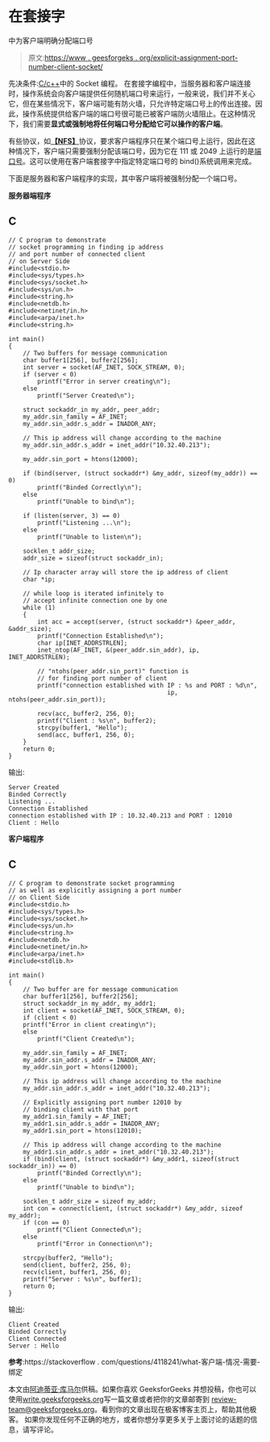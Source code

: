 # 在套接字

中为客户端明确分配端口号

> 原文:[https://www . geesforgeks . org/explicit-assignment-port-number-client-socket/](https://www.geeksforgeeks.org/explicitly-assigning-port-number-client-socket/)

先决条件:[C/c++](https://www.geeksforgeeks.org/socket-programming-cc/)中的 Socket 编程。
在套接字编程中，当服务器和客户端连接时，操作系统会向客户端提供任何随机端口号来运行，一般来说，我们并不关心它，但在某些情况下，客户端可能有防火墙，只允许特定端口号上的传出连接。因此，操作系统提供给客户端的端口号很可能已被客户端防火墙阻止。在这种情况下，我们需要**显式或强制地将任何端口号分配给它可以操作的客户端**。

有些协议，如[**【NFS】**](https://en.wikipedia.org/wiki/Network_File_System)协议，要求客户端程序只在某个端口号上运行，因此在这种情况下，客户端只需要强制分配该端口号，因为它在 111 或 2049 上运行的是[端口号](https://serverfault.com/questions/377170/which-ports-do-i-need-to-open-in-the-firewall-to-use-nfs)。这可以使用在客户端套接字中指定特定端口号的 bind()系统调用来完成。

下面是服务器和客户端程序的实现，其中客户端将被强制分配一个端口号。

**服务器端程序**

## C

```
// C program to demonstrate
// socket programming in finding ip address
// and port number of connected client
// on Server Side
#include<stdio.h>
#include<sys/types.h>
#include<sys/socket.h>
#include<sys/un.h>
#include<string.h>
#include<netdb.h>
#include<netinet/in.h>
#include<arpa/inet.h>
#include<string.h>

int main()
{
    // Two buffers for message communication
    char buffer1[256], buffer2[256];
    int server = socket(AF_INET, SOCK_STREAM, 0);
    if (server < 0)
        printf("Error in server creating\n");
    else
        printf("Server Created\n");

    struct sockaddr_in my_addr, peer_addr;
    my_addr.sin_family = AF_INET;
    my_addr.sin_addr.s_addr = INADDR_ANY;

    // This ip address will change according to the machine
    my_addr.sin_addr.s_addr = inet_addr("10.32.40.213");

    my_addr.sin_port = htons(12000);

    if (bind(server, (struct sockaddr*) &my_addr, sizeof(my_addr)) == 0)
        printf("Binded Correctly\n");
    else
        printf("Unable to bind\n");

    if (listen(server, 3) == 0)
        printf("Listening ...\n");
    else
        printf("Unable to listen\n");

    socklen_t addr_size;
    addr_size = sizeof(struct sockaddr_in);

    // Ip character array will store the ip address of client
    char *ip;

    // while loop is iterated infinitely to
    // accept infinite connection one by one
    while (1)
    {
        int acc = accept(server, (struct sockaddr*) &peer_addr, &addr_size);
        printf("Connection Established\n");
        char ip[INET_ADDRSTRLEN];
        inet_ntop(AF_INET, &(peer_addr.sin_addr), ip, INET_ADDRSTRLEN);

        // "ntohs(peer_addr.sin_port)" function is
        // for finding port number of client
        printf("connection established with IP : %s and PORT : %d\n",
                                            ip, ntohs(peer_addr.sin_port));

        recv(acc, buffer2, 256, 0);
        printf("Client : %s\n", buffer2);
        strcpy(buffer1, "Hello");
        send(acc, buffer1, 256, 0);
    }
    return 0;
}
```

输出:

```
Server Created
Binded Correctly
Listening ...
Connection Established
connection established with IP : 10.32.40.213 and PORT : 12010
Client : Hello
```

**客户端程序**

## C

```
// C program to demonstrate socket programming
// as well as explicitly assigning a port number
// on Client Side
#include<stdio.h>
#include<sys/types.h>
#include<sys/socket.h>
#include<sys/un.h>
#include<string.h>
#include<netdb.h>
#include<netinet/in.h>
#include<arpa/inet.h>
#include<stdlib.h>

int main()
{
    // Two buffer are for message communication
    char buffer1[256], buffer2[256];
    struct sockaddr_in my_addr, my_addr1;
    int client = socket(AF_INET, SOCK_STREAM, 0);
    if (client < 0)
    printf("Error in client creating\n");
    else
        printf("Client Created\n");

    my_addr.sin_family = AF_INET;
    my_addr.sin_addr.s_addr = INADDR_ANY;
    my_addr.sin_port = htons(12000);

    // This ip address will change according to the machine
    my_addr.sin_addr.s_addr = inet_addr("10.32.40.213");

    // Explicitly assigning port number 12010 by
    // binding client with that port
    my_addr1.sin_family = AF_INET;
    my_addr1.sin_addr.s_addr = INADDR_ANY;
    my_addr1.sin_port = htons(12010);

    // This ip address will change according to the machine
    my_addr1.sin_addr.s_addr = inet_addr("10.32.40.213");
    if (bind(client, (struct sockaddr*) &my_addr1, sizeof(struct sockaddr_in)) == 0)
        printf("Binded Correctly\n");
    else
        printf("Unable to bind\n");

    socklen_t addr_size = sizeof my_addr;
    int con = connect(client, (struct sockaddr*) &my_addr, sizeof my_addr);
    if (con == 0)
        printf("Client Connected\n");
    else
        printf("Error in Connection\n");

    strcpy(buffer2, "Hello");
    send(client, buffer2, 256, 0);
    recv(client, buffer1, 256, 0);
    printf("Server : %s\n", buffer1);
    return 0;
}
```

输出:

```
Client Created
Binded Correctly
Client Connected
Server : Hello
```

**参考**:https://stackoverflow . com/questions/4118241/what-客户端-情况-需要-绑定

本文由[阿迪蒂亚·库马尔](https://www.linkedin.com/in/aditya-kumar-837315100/)供稿。如果你喜欢 GeeksforGeeks 并想投稿，你也可以使用[write.geeksforgeeks.org](https://write.geeksforgeeks.org)写一篇文章或者把你的文章邮寄到 review-team@geeksforgeeks.org。看到你的文章出现在极客博客主页上，帮助其他极客。
如果你发现任何不正确的地方，或者你想分享更多关于上面讨论的话题的信息，请写评论。